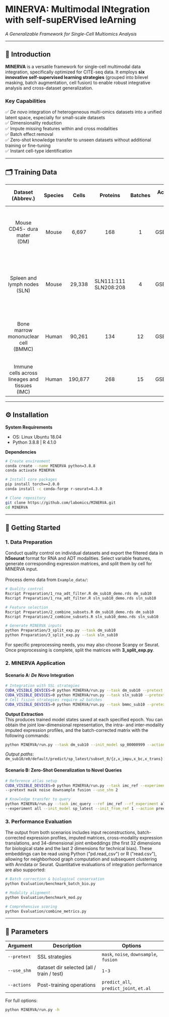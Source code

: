 # MINERVA: **M**ultimodal **IN**tegration with self-sup**ERV**ised le**A**rning  
*A Generalizable Framework for Single-Cell Multiomics Analysis*

---

## 📖 Introduction  
**MINERVA** is a versatile framework for single-cell multimodal data integration, specifically optimized for CITE-seq data. It employs **six innovative self-supervised learning strategies** (grouped into bilevel masking, batch augmentation, cell fusion) to enable robust integrative analysis and cross-dataset generalization. 

### Key Capabilities  
✅ _De novo_ integration of heterogeneous multi-omics datasets into a unified latent space, especially for small-scale datasets  
✅ Dimensionality reduction  
✅ Impute missing features within and cross modalities  
✅ Batch effect removal  
✅ Zero-shot knowledge transfer to unseen datasets without additional training or fine-tuning  
✅ Instant cell-type identification  

---

## 🗂️ Training Data  
| Dataset<br>(Abbrev.)       | Species | Cells   | Proteins       | Batches | Accession ID |                Sample ratio: cell                 |
|       :--------------:     |  :---:  |  :---:  |    :-----:     |  :---:  |    :----:    |            :---------------------------           |
| Mouse CD45- dura mater<br>(DM) | Mouse   | 6,697   | 168            | 1       | GSE191075    | 10%: 664<br>20%: 1,336<br>50%: 3,346<br>100%: 6,697 |
| Spleen and lymph nodes<br>(SLN)    | Mouse   | 29,338  | SLN111:111<br>SLN208:208 | 4       | GSE150599    | 10%: 2,339<br>20%: 4,678<br>50%: 11,731<br>100%: 23,470 |
| Bone marrow mononuclear cell<br>(BMMC)| Human   | 90,261  | 134            | 12      | GSE194122    | 10%: 5,893<br>20%: 17,840<br>50%: 29,975<br>100%: 60,155 |
| Immune cells  across lineages and tissues<br>(IMC)| Human   | 190,877 | 268            | 15      | GSE229791    | -                                                 |

---

## ⚙️ Installation  
**System Requirements**  
- OS: Linux Ubuntu 18.04  
- Python 3.8.8 | R 4.1.0  

**Dependencies**  
```bash
# Create environment
conda create --name MINERVA python=3.8.8
conda activate MINERVA

# Install core packages
pip install torch==2.0.0
conda install -c conda-forge r-seurat=4.3.0

# Clone repository
git clone https://github.com/labomics/MINERVA.git
cd MINERVA
```

---

## 🚀 Getting Started  
### 1. Data Preparation  
Conduct quality control on individual datasets and export the filtered data in **h5seurat** format for RNA and ADT modalities. Select variable features, generate corresponding expression matrices, and split them by cell for MINERVA input.<br>
<br>
Process demo data from `Example_data/`:  
```bash
# Quality control
Rscript Preparation/1_rna_adt_filter.R dm_sub10_demo.rds dm_sub10
Rscript Preparation/1_rna_adt_filter.R sln_sub10_demo.rds sln_sub10

# Feature selection
Rscript Preparation/2_combine_subsets.R dm_sub10_demo.rds dm_sub10
Rscript Preparation/2_combine_subsets.R sln_sub10_demo.rds sln_sub10

# Generate MINERVA inputs
python Preparation/3_split_exp.py --task dm_sub10
python Preparation/3_split_exp.py --task sln_sub10
```
For specific preprocessing needs, you may also choose Scanpy or Seurat. Once preprocessing is complete, split the matrices with **3_split_exp.py**.

### 2. MINERVA Application  
#### Scenario A: _De Novo_ Integration  
```bash
# Integration with SSL strategies
CUDA_VISIBLE_DEVICES=0 python MINERVA/run.py --task dm_sub10 --pretext mask
CUDA_VISIBLE_DEVICES=0 python MINERVA/run.py --task sln_sub10 --pretext mask noise downsample
# Cell fision strategies require ≥2 batches
CUDA_VISIBLE_DEVICES=0 python MINERVA/run.py --task bmmc_sub10 --pretext mask noise downsample fusion
```

**Output Extraction**  
This produces trained model states saved at each specified epoch. You can obtain the joint low-dimensional representation, the intra- and inter-modality imputed expression profiles, and the batch-corrected matrix with the following commands:
```bash
python MINERVA/run.py --task dm_sub10 --init_model sp_00000999 --actions predict_all
```
*Output paths*: `dm_sub10/e0/default/predict/sp_latest/subset_0/{z,x_impu,x_bc,x_trans}`<br>

#### Scenario B: Zero-Shot Generalization to Novel Queries  
```bash
# Reference atlas setup
CUDA_VISIBLE_DEVICES=0 python MINERVA/run.py --task imc_ref --experiment all \
--pretext mask noise downsample fusion --use_shm 2

# Knowledge transfer to query
python MINERVA/run.py --task imc_query --ref imc_ref --rf_experiment all \
--experiment all --init_model sp_latest --init_from_ref 1 --action predict_all --use_shm 3
```

### 3. Performance Evaluation  
The output from both scenarios includes input reconstructions, batch-corrected expression profiles, imputed matrices, cross-modality expression translations, and 34-dimensional joint embeddings (the first 32 dimensions for biological state and the last 2 dimensions for technical bias). These embeddings can be read using Python ("pd.read_csv") or R ("read.csv"), allowing for neighborhood graph computation and subsequent clustering with Anndata or Seurat. Quantitative evaluations of integration performance are also supported:<br>
```bash
# Batch correction & biological conservation
python Evaluation/benchmark_batch_bio.py

# Modality alignment
python Evaluation/benchmark_mod.py

# Comprehensive scoring
python Evaluation/combine_metrics.py
```

---

## 📌 Parameters  
| Argument           | Description                           | Options                          |
|--------------------|---------------------------------------|----------------------------------|
| `--pretext`        | SSL strategies                        | `mask`, `noise`, `downsample`, `fusion` |
| `--use_shm`        | dataset dir selected (all / train / test)| `1`-`3`                          |
| `--actions`        | Post-training operations              | `predict_all`, `predict_joint`, `et.al`   |

For full options:  
```bash
python MINERVA/run.py -h
```
